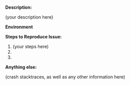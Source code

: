 <!--
 1. IF YOU DON'T FILL OUT THE FOLLOWING INFORMATION WE MAY CLOSE YOUR ISSUE WITHOUT INVESTIGATION
 2. SEARCH EXISTING ISSUES FOR AN ANSWER: https://goo.gl/M99DDN
 3. See our Common Issues documentation: https://goo.gl/5ePo7d
 4. See our contributing guidelines: https://goo.gl/K9ouG4
-->

**Description:**
<!-- (write below this line) -->

(your description here)

**Environment**
<!-- Example:
1. What version of the dotnet SDK are you using?
2. How did you add the SDK to your project (eg. nuget)
 -->



**Steps to Reproduce Issue:**
<!--
  Example:

  1. Add version 3.1.1 of the dotnet SDK to your project
  2. Initialize the SDK with your App ID
  3. Attempt to receive a push notification

  (write below this line) -->

1. (your steps here)
2.
3.

**Anything else:**

(crash stacktraces, as well as any other information here)


<!--
  SEARCH EXISTING ISSUES FOR AN ANSWER: https://goo.gl/M99DDN
-->
